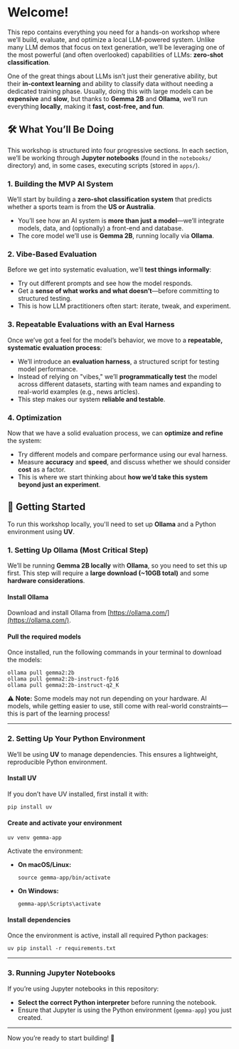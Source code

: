 # Welcome!

This repo contains everything you need for a hands-on workshop where we’ll build, evaluate, and optimize a local LLM-powered system. Unlike many LLM demos that focus on text generation, we’ll be leveraging one of the most powerful (and often overlooked) capabilities of LLMs: **zero-shot classification**.

One of the great things about LLMs isn’t just their generative ability, but their **in-context learning** and ability to classify data without needing a dedicated training phase. Usually, doing this with large models can be **expensive** and **slow**, but thanks to **Gemma 2B** and **Ollama**, we’ll run everything **locally**, making it **fast, cost-free, and fun**.

## 🛠 What You’ll Be Doing

This workshop is structured into four progressive sections. In each section, we’ll be working through **Jupyter notebooks** (found in the `notebooks/` directory) and, in some cases, executing scripts (stored in `apps/`).

### **1. Building the MVP AI System**
We’ll start by building a **zero-shot classification system** that predicts whether a sports team is from the **US or Australia**.
- You’ll see how an AI system is **more than just a model**—we’ll integrate models, data, and (optionally) a front-end and database.
- The core model we’ll use is **Gemma 2B**, running locally via **Ollama**.

### **2. Vibe-Based Evaluation**
Before we get into systematic evaluation, we’ll **test things informally**:
- Try out different prompts and see how the model responds.
- Get a **sense of what works and what doesn’t**—before committing to structured testing.
- This is how LLM practitioners often start: iterate, tweak, and experiment.

### **3. Repeatable Evaluations with an Eval Harness**
Once we’ve got a feel for the model’s behavior, we move to a **repeatable, systematic evaluation process**:
- We’ll introduce an **evaluation harness**, a structured script for testing model performance.
- Instead of relying on "vibes," we’ll **programmatically test** the model across different datasets, starting with team names and expanding to real-world examples (e.g., news articles).
- This step makes our system **reliable and testable**.

### **4. Optimization**
Now that we have a solid evaluation process, we can **optimize and refine** the system:
- Try different models and compare performance using our eval harness.
- Measure **accuracy** and **speed**, and discuss whether we should consider **cost** as a factor.
- This is where we start thinking about **how we’d take this system beyond just an experiment**.

## 🚀 Getting Started

To run this workshop locally, you'll need to set up **Ollama** and a Python environment using **UV**.

### **1. Setting Up Ollama** (Most Critical Step)
We’ll be running **Gemma 2B locally** with **Ollama**, so you need to set this up first. This step will require a **large download (~10GB total)** and some **hardware considerations**.

#### **Install Ollama**
Download and install Ollama from [https://ollama.com/](https://ollama.com/).

#### **Pull the required models**
Once installed, run the following commands in your terminal to download the models:

```shell
ollama pull gemma2:2b
ollama pull gemma2:2b-instruct-fp16
ollama pull gemma2:2b-instruct-q2_K
```

⚠️ **Note:** Some models may not run depending on your hardware. AI models, while getting easier to use, still come with real-world constraints—this is part of the learning process!

---

### **2. Setting Up Your Python Environment**

We’ll be using **UV** to manage dependencies. This ensures a lightweight, reproducible Python environment.

#### **Install UV**
If you don’t have UV installed, first install it with:

```shell
pip install uv
```

#### **Create and activate your environment**

```shell
uv venv gemma-app
```

Activate the environment:

- **On macOS/Linux:**  
  ```shell
  source gemma-app/bin/activate
  ```
- **On Windows:**  
  ```shell
  gemma-app\Scripts\activate
  ```

#### **Install dependencies**
Once the environment is active, install all required Python packages:

```shell
uv pip install -r requirements.txt
```

---

### **3. Running Jupyter Notebooks**

If you’re using Jupyter notebooks in this repository:
- **Select the correct Python interpreter** before running the notebook.
- Ensure that Jupyter is using the Python environment (`gemma-app`) you just created.

---

Now you’re ready to start building! 🚀

